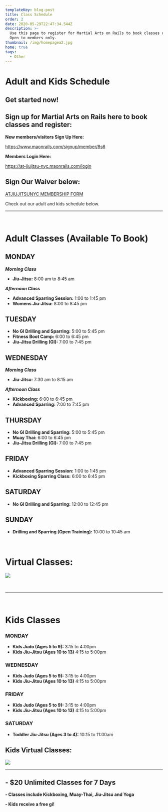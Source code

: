 ```yaml
---
templateKey: blog-post
title: Class Schedule
order: 2
date: 2020-05-29T22:47:34.544Z
description: >-
  Use this page to register for Martial Arts on Rails to book classes online.
  Open to members only. 
thumbnail: /img/homepagea2.jpg
home: true
tags:
  - Other
---
```

# Adult and Kids Schedule

## Get started now!

## Sign up for Martial Arts on Rails here to book classes and register:

**New members/visitors Sign Up Here:**

<https://www.maonrails.com/signup/member/8s6>

**Members Login Here:**

<https://at-jiujitsu-nyc.maonrails.com/login>

## Sign Our Waiver below:

<a
            href="javascript:void(
        window.open(
          'https://form.jotform.com/atjiujitsudev/studio-membership',
          'blank',
          'scrollbars=yes,
          toolbar=no,
          width=700,
          height=500'
        )0
      )
    "
          >

ATJIUJITSUNYC MEMBERSHIP FORM
</a>

Check out our adult and kids schedule below.

- - -

<br>

# Adult Classes (Available To Book)

## MONDAY

**_Morning Class_**

* **Jiu-Jitsu:** 8:00 am to 8:45 am

_**Afternoon Class**_

* **Advanced Sparring Session:** 1:00 to 1:45 pm
* **Womens Jiu-Jitsu:** 8:00 to 8:45 pm

## TUESDAY

* **No GI Drilling and Sparring:** 5:00 to 5:45 pm
* **Fitness Boot Camp:** 6:00 to 6:45 pm
* **Jiu-Jitsu Drilling (GI):** 7:00 to 7:45 pm

## WEDNESDAY

**_Morning Class_**

* **Jiu-Jitsu:** 7:30 am to 8:15 am

_**Afternoon Class**_

* **Kickboxing:** 6:00 to 6:45 pm
* **Advanced Sparring:** 7:00 to 7:45 pm

## THURSDAY

* **No GI Drilling and Sparring:** 5:00 to 5:45 pm
* **Muay Thai:** 6:00 to 6:45 pm
* **Jiu-Jitsu Drilling (GI):** 7:00 to 7:45 pm

## FRIDAY

* **Advanced Sparring Session:** 1:00 to 1:45 pm
* **Kickboxing Sparring Class:** 6:00 to 6:45 pm

## SATURDAY

* **No GI Drilling and Sparring:** 12:00 to 12:45 pm

## SUNDAY

* **Drilling and Sparring (Open Training):** 10:00 to 10:45 am

<br>

# Virtual Classes:

![](/img/006ae1d9-6130-42f4-b6fd-038cc9335055.jpg)

<br>

- - -

<br>

# Kids Classes



### MONDAY

* **Kids Judo (Ages 5 to 9):** 3:15 to 4:00pm
* **Kids Jiu-Jitsu (Ages 10 to 13)** 4:15 to 5:00pm

### WEDNESDAY

* **Kids Judo (Ages 5 to 9):** 3:15 to 4:00pm
* **Kids Jiu-Jitsu (Ages 10 to 13)** 4:15 to 5:00pm

### FRIDAY

* **Kids Judo (Ages 5 to 9):** 3:15 to 4:00pm
* **Kids Jiu-Jitsu (Ages 10 to 13)** 4:15 to 5:00pm

### SATURDAY

* **Toddler Jiu-Jitsu (Ages 3 to 4):** 10:15 to 11:00am

## Kids Virtual Classes:

![](/img/9db897c7-2635-4954-bea2-d331ba682ef9.jpg)

- - -

## **\-** **$20 Unlimited Classes for 7 Days**

**\- Classes include Kickboxing, Muay-Thai, Jiu-Jitsu and Yoga**

**\- Kids receive a free gi!**
